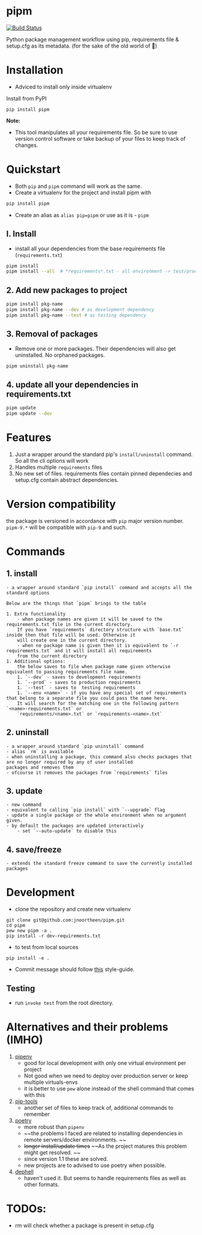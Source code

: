 # pipm

[![Build Status](https://travis-ci.com/jnoortheen/pipm.svg?branch=master)](https://travis-ci.com/jnoortheen/pipm)

Python package management workflow using pip, requirements file & setup.cfg as its metadata.
(for the sake of the old world of 🐍)

# Installation

- Adviced to install only inside virtualenv

Install from PyPI

```
pip install pipm
```

**Note:**
- This tool manipulates all your requirements file. So be sure to use version control software or take backup of your files to keep track of changes.

# Quickstart

- Both `pip` and `pipm` command will work as the same.
- Create a virtualenv for the project and install pipm with 
```sh
pip install pipm
``` 
- Create an alias as `alias pip=pipm` or use as it is - `pipm`

## I. Install

- install all your dependencies from the base requirements file (`requirements.txt`)
```sh
pipm install
pipm install --all  # *requirements*.txt - all environment -> test/prod/dev
```

## 2. Add new packages to project
```sh
pipm install pkg-name
pipm install pkg-name --dev # as development dependency
pipm install pkg-name --test # as testing dependency
```

## 3. Removal of packages
- Remove one or more packages. Their dependencies will also get uninstalled. No orphaned packages. 
```sh
pipm uninstall pkg-name
```

## 4. update all your dependencies in requirements.txt
```sh
pipm update
pipm update --dev
```

# Features

1. Just a wrapper around the standard pip's `install/uninstall` command. So all the cli options will work
2. Handles multiple `requirements` files
3. No new set of files. requirements files contain pinned dependecies and setup.cfg contain abstract dependencies.

# Version compatibility

the package is versioned in accordance with `pip` major version number.
`pipm-9.*` will be compatible with `pip-9` and such.


# Commands

## 1. install
    - a wrapper around standard `pip install` command and accepts all the standard options

    Below are the things that `pipm` brings to the table

    1. Extra functionality
        - when package names are given it will be saved to the requirements.txt file in the current directory.
        If you have `requirements` directory structure with `base.txt` inside then that file will be used. Otherwise it
        will create one in the current directory.
        - when no package name is given then it is equivalent to `-r requirements.txt` and it will install all requirements
        from the current directory
    1. Additional options:
        the below saves to file when package name given otherwise equivalent to passing requirements file name.
        1. `--dev` - saves to development requirements
        1. `--prod` - saves to production requirements
        1. `--test` - saves to  testing requirements
        1. `--env <name>` - if you have any special set of requirements that belong to a separate file you could pass the name here.
        It will search for the matching one in the following pattern `<name>-requirements.txt` or
        `requirements/<name>.txt` or `requirements-<name>.txt`


## 2. uninstall 
    - a wrapper around standard `pip uninstall` command
    - alias `rm` is available
    - when uninstalling a package, this command also checks packages that are no longer required by any of user installed
    packages and removes them
    - ofcourse it removes the packages from `requirements` files

## 3. update
    - new command
    - equivalent to calling `pip install` with `--upgrade` flag
    - update a single package or the whole environment when no argument given.
    - by default the packages are updated interactively
        - set `--auto-update` to disable this

## 4. save/freeze
    - extends the standard freeze command to save the currently installed packages

# Development
- clone the repository and create new virtualenv

```
git clone git@github.com:jnoortheen/pipm.git
cd pipm
pew new pipm -a .
pip install -r dev-requirements.txt
```

-  to test from local sources
```
pip install -e .
```

- Commit message should follow [this](https://udacity.github.io/git-styleguide/) style-guide.

## Testing

- run `invoke test` from the root directory.


# Alternatives and their problems (IMHO)

1. [pipenv](https://docs.pipenv.org/)
    - good for local development with only one virtual environment per project
    - Not good when we need to deploy over production server or keep multiple virtuals-envs
    - it is better to use `pew` alone instead of the shell command that comes with this
2. [pip-tools](https://github.com/jazzband/pip-tools)
    - another set of files to keep track of, additional commands to remember
3. [poetry](https://github.com/sdispater/poetry) 
    - more robust than `pipenv`
    - ~~the problems I faced are related to installing dependencies in remote servers/docker environments. ~~
    - ~~longer install/update times~~
    ~~As the project matures this problem might get resolved. ~~
    - since version 1.1 these are solved. 
    - new projects are to advised to use poetry when possible.
4. [dephell](https://github.com/dephell/dephell)
    - haven't used it. But seems to handle requirements files as well as other formats.

# TODOs:

 - rm will check whether a package is present in setup.cfg
